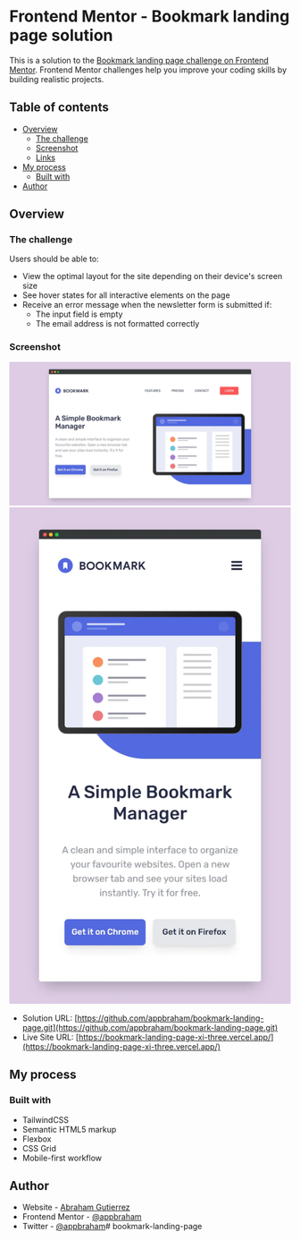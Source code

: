 # Frontend Mentor - Bookmark landing page solution

This is a solution to the [Bookmark landing page challenge on Frontend Mentor](https://www.frontendmentor.io/challenges/bookmark-landing-page-5d0b588a9edda32581d29158). Frontend Mentor challenges help you improve your coding skills by building realistic projects. 

## Table of contents

- [Overview](#overview)
  - [The challenge](#the-challenge)
  - [Screenshot](#screenshot)
  - [Links](#links)
- [My process](#my-process)
  - [Built with](#built-with)
- [Author](#author)

## Overview

### The challenge

Users should be able to:

- View the optimal layout for the site depending on their device's screen size
- See hover states for all interactive elements on the page
- Receive an error message when the newsletter form is submitted if:
  - The input field is empty
  - The email address is not formatted correctly

### Screenshot

![](./screenshot/desktop.webp)
![](./screenshot/mobile.webp)

- Solution URL: [https://github.com/appbraham/bookmark-landing-page.git](https://github.com/appbraham/bookmark-landing-page.git)
- Live Site URL: [https://bookmark-landing-page-xi-three.vercel.app/](https://bookmark-landing-page-xi-three.vercel.app/)

## My process

### Built with

- TailwindCSS
- Semantic HTML5 markup
- Flexbox
- CSS Grid
- Mobile-first workflow

## Author

- Website - [Abraham Gutierrez](https://github.com/appbraham)
- Frontend Mentor - [@appbraham](https://www.frontendmentor.io/profile/appbraham)
- Twitter - [@appbraham](https://www.twitter.com/appbraham)#   b o o k m a r k - l a n d i n g - p a g e 
 
 